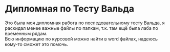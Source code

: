 # Дипломная по Тесту Вальда

Это была моя дипломная работа по последовательному тесту Вальда, я раскидал менее важные файлы по папкам, т.к. там ещё была лаба по временным рядам.  
Всю информацию по курсовой можно найти в word файлах, надеюсь кому-то сможет это помочь.
